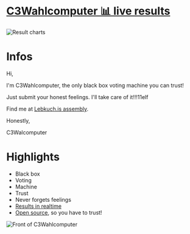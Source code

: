 # [C3Wahlcomputer 📊 live results](https://result.c3wahl.computer/)

![Result charts](https://result.c3wahl.computer/render/d-solo/llfZk41Wk/start?orgId=1&refresh=5s&panelId=3&width=1000&height=500&tz=Europe%2FBerlin)

# Infos

Hi,

I'm C3Wahlcomputer, the only black box voting machine you can trust!

Just submit your honest feelings. I'll take care of it!!!11elf

Find me at [Lebkuch.is assembly](https://36c3.c3nav.de/l/lebkuchis/).

Honestly,

C3Walcomputer

# Highlights
* Black box
* Voting
* Machine
* Trust
* Never forgets feelings
* [Results in realtime](https://result.c3wahl.computer/)
* [Open source](https://github.com/poschi3/c3wahlcomputer), so you have to trust!

![Front of C3Wahlcomputer](/img/front.jpg)
